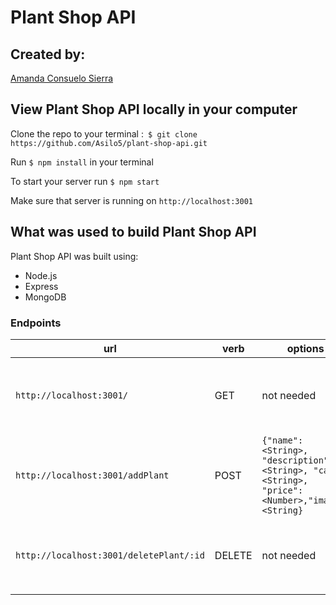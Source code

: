 # Plant Shop API


## Created by:
[Amanda Consuelo Sierra](https://github.com/Asilo5)

## View Plant Shop API locally in your computer

Clone the repo to your terminal :``` $ git clone https://github.com/Asilo5/plant-shop-api.git```

Run ``` $ npm install ``` in your terminal

To start your server run ``` $ npm start ```

Make sure that server is running on ``` http://localhost:3001 ```

## What was used to build Plant Shop API

Plant Shop API was built using:
  - Node.js
  - Express
  - MongoDB
  
### Endpoints

| url | verb | options | sample response |
| ----|------|---------|---------------- |
| `http://localhost:3001/` | GET | not needed | Array of all existing reservations: `[{"success": true,"plants": [{"_id": "5e16b29d88553086edcddc53","name": "Aloe Queen","description": "Healing plant","care": "Lots of Love","price": 20,"image": "https://target.scene7.com/is/image/Target/GUEST_be7e6313-15ac-4e1c-94b8-8af5595d6cb6?wid=488&hei=488&fmt=pjpeg","__v": 0}]}]` |
| `http://localhost:3001/addPlant` | POST | `{"name": <String>, "description": <String>, "care": <String>, "price": <Number>,"image": <String}` | New Plant: `{"name": "Rose", "description": "Moms Roses", "care": "Lots of Love", "price": 100000, "image": "https://target.scene7.com/is/image/Target/GUEST_be7e6313-15ac-4e1c-94b8-8af5595d6cb6?wid=488&hei=488&fmt=pjpeg"}` |
| `http://localhost:3001/deletePlant/:id` | DELETE | not needed | Array of all remaining reservations: `[{ "success": true,"plants": [{"_id": "5e16b29d88553086edcddc53","name": "Aloe Queen","description": "Healing plant","care": "Lots of Love","price": 20,"image": "https://target.scene7.com/is/image/Target/GUEST_be7e6313-15ac-4e1c-94b8-8af5595d6cb6?wid=488&hei=488&fmt=pjpeg", "__v": 0}]}]` |

